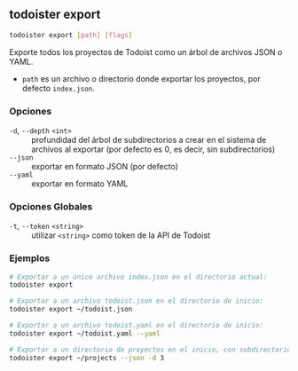 ## todoister export

```sh
todoister export [path] [flags]
```

Exporte todos los proyectos de Todoist como un árbol de archivos JSON o YAML.

- `path` es un archivo o directorio donde exportar los proyectos, por defecto `index.json`.

### Opciones

<dl>
  <dt><code>-d</code>, <code>--depth</code> <code>&lt;int&gt;</code></dt>
  <dd>profundidad del árbol de subdirectorios a crear en el sistema de archivos al exportar
(por defecto es 0, es decir, sin subdirectorios)</dd>
  <dt><code>--json</code></dt>
  <dd>exportar en formato JSON (por defecto)</dd>
  <dt><code>--yaml</code></dt>
  <dd>exportar en formato YAML</dd>
</dl>

### Opciones Globales

<dl>
  <dt><code>-t</code>, <code>--token</code> <code>&lt;string&gt;</code></dt>
  <dd>utilizar <code>&lt;string&gt;</code> como token de la API de Todoist</dd>
</dl>

### Ejemplos

```sh
# Exportar a un único archivo index.json en el directorio actual:
todoister export

# Exportar a un archivo todoist.json en el directorio de inicio:
todoister export ~/todoist.json

# Exportar a un archivo todoist.yaml en el directorio de inicio:
todoister export ~/todoist.yaml --yaml

# Exportar a un directorio de proyectos en el inicio, con subdirectorios hasta 3 niveles de profundidad:
todoister export ~/projects --json -d 3
```
